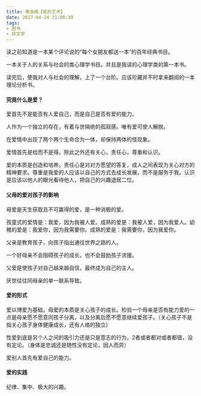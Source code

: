 ```yaml
---
title: 弗洛姆【爱的艺术】
date: 2017-04-24 21:00:39
tags:
- 图书
- 非文学
---
```


读之前知道是一本某个评论说的“每个女朋友都送一本”的百年经典书目。

一本关于人的关系与社会的类心理学书目。并且是我读的心理学类的第一本书。

读完后，使我对人与社会的理解，上了一个台阶。应该珍藏并不时拿来翻阅的一本理论分析书。

#### 究竟什么是爱？

爱首先不是能否有人爱自己，而是自己是否有爱的能力。

人作为一个独立的存在，有着与世隔绝的孤寂感。唯有爱可使人解脱。

在爱情中出现了两个两个生命合为一体，却保持两体的怪现象。

爱情首先是给而不是得。除此之外还有关心，责任心，尊重和认识。

爱的本质是创造和培养。责任心是对对方愿望的答复，成人之间表现为关心对方的精神要求。尊重是我爱的人应该以自己的方式去成长发展，而不是服务于我。认识是应该以他人的眼光看待他人，把自己的兴趣退居二位。

#### 父母的爱对孩子的影响

母爱是天生获取且不可赢得的爱，是一种消极的爱。

孩童式的爱情是：我爱，因为我被人爱。成熟的爱是：我被人爱，因为我爱人。幼稚的爱是：我爱你，因为我需要你。成熟的爱是：我需要你，因为我爱你。

父亲是教育孩子，向孩子指出通往世界之路的人。

一个好母亲不会阻碍孩子的成长，也不会鼓励孩子求援。

父爱是使孩子对自己越来越自信，最终成为自己的主人。

厌世往往同母亲的单一联系导致。

#### 爱的形式

爱以博爱为基础。母爱的本质是关心孩子的成长。检验一个母亲是否有能力爱的一点是母亲愿不愿意同孩子分离，以及分离后愿不愿意继续爱孩子。（关心孩子不是指关心孩子身体健康成长，还有人格的独立）

性爱到底是另个人之间的吸引力还是只是意志的行为，2者或者都对或者都错，没有定论。（身体是忠诚还是随性没有定论，因人而异）

爱别人首先有爱自己的能力。

#### 爱的实践

纪律、集中、极大的兴趣。

